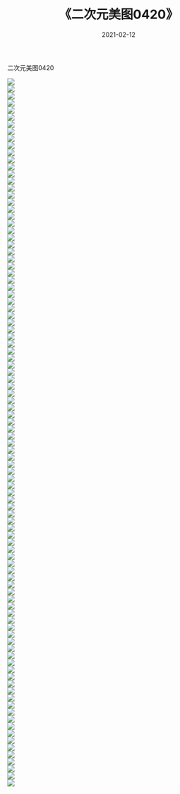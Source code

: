﻿---
layout: post
title:  《二次元美图0420》
date:   2021-02-12
img: http://imgx.orgx.ga/二次元/2021/二次元美图0420/000.jpg
categories: [美女, 清纯, 唯美]
---

二次元美图0420

 ![](http://imgx.orgx.ga/二次元/2021/二次元美图0420/001.jpg) <br>![](http://imgx.orgx.ga/二次元/2021/二次元美图0420/002.jpg) <br>![](http://imgx.orgx.ga/二次元/2021/二次元美图0420/003.jpg) <br>![](http://imgx.orgx.ga/二次元/2021/二次元美图0420/004.jpg) <br>![](http://imgx.orgx.ga/二次元/2021/二次元美图0420/005.jpg) <br>![](http://imgx.orgx.ga/二次元/2021/二次元美图0420/006.jpg) <br>![](http://imgx.orgx.ga/二次元/2021/二次元美图0420/007.jpg) <br>![](http://imgx.orgx.ga/二次元/2021/二次元美图0420/008.jpg) <br>![](http://imgx.orgx.ga/二次元/2021/二次元美图0420/009.jpg) <br>![](http://imgx.orgx.ga/二次元/2021/二次元美图0420/010.jpg) <br>![](http://imgx.orgx.ga/二次元/2021/二次元美图0420/011.jpg) <br>![](http://imgx.orgx.ga/二次元/2021/二次元美图0420/012.jpg) <br>![](http://imgx.orgx.ga/二次元/2021/二次元美图0420/013.jpg) <br>![](http://imgx.orgx.ga/二次元/2021/二次元美图0420/014.jpg) <br>![](http://imgx.orgx.ga/二次元/2021/二次元美图0420/015.jpg) <br>![](http://imgx.orgx.ga/二次元/2021/二次元美图0420/016.jpg) <br>![](http://imgx.orgx.ga/二次元/2021/二次元美图0420/017.jpg) <br>![](http://imgx.orgx.ga/二次元/2021/二次元美图0420/018.jpg) <br>![](http://imgx.orgx.ga/二次元/2021/二次元美图0420/019.jpg) <br>![](http://imgx.orgx.ga/二次元/2021/二次元美图0420/020.jpg) <br>![](http://imgx.orgx.ga/二次元/2021/二次元美图0420/021.jpg) <br>![](http://imgx.orgx.ga/二次元/2021/二次元美图0420/022.jpg) <br>![](http://imgx.orgx.ga/二次元/2021/二次元美图0420/023.jpg) <br>![](http://imgx.orgx.ga/二次元/2021/二次元美图0420/024.jpg) <br>![](http://imgx.orgx.ga/二次元/2021/二次元美图0420/025.jpg) <br>![](http://imgx.orgx.ga/二次元/2021/二次元美图0420/026.jpg) <br>![](http://imgx.orgx.ga/二次元/2021/二次元美图0420/027.jpg) <br>![](http://imgx.orgx.ga/二次元/2021/二次元美图0420/028.jpg) <br>![](http://imgx.orgx.ga/二次元/2021/二次元美图0420/029.jpg) <br>![](http://imgx.orgx.ga/二次元/2021/二次元美图0420/030.jpg) <br>![](http://imgx.orgx.ga/二次元/2021/二次元美图0420/031.jpg) <br>![](http://imgx.orgx.ga/二次元/2021/二次元美图0420/032.jpg) <br>![](http://imgx.orgx.ga/二次元/2021/二次元美图0420/033.jpg) <br>![](http://imgx.orgx.ga/二次元/2021/二次元美图0420/034.jpg) <br>![](http://imgx.orgx.ga/二次元/2021/二次元美图0420/035.jpg) <br>![](http://imgx.orgx.ga/二次元/2021/二次元美图0420/036.jpg) <br>![](http://imgx.orgx.ga/二次元/2021/二次元美图0420/037.jpg) <br>![](http://imgx.orgx.ga/二次元/2021/二次元美图0420/038.jpg) <br>![](http://imgx.orgx.ga/二次元/2021/二次元美图0420/039.jpg) <br>![](http://imgx.orgx.ga/二次元/2021/二次元美图0420/040.jpg) <br>![](http://imgx.orgx.ga/二次元/2021/二次元美图0420/041.jpg) <br>![](http://imgx.orgx.ga/二次元/2021/二次元美图0420/042.jpg) <br>![](http://imgx.orgx.ga/二次元/2021/二次元美图0420/043.jpg) <br>![](http://imgx.orgx.ga/二次元/2021/二次元美图0420/044.jpg) <br>![](http://imgx.orgx.ga/二次元/2021/二次元美图0420/045.jpg) <br>![](http://imgx.orgx.ga/二次元/2021/二次元美图0420/046.jpg) <br>![](http://imgx.orgx.ga/二次元/2021/二次元美图0420/047.jpg) <br>![](http://imgx.orgx.ga/二次元/2021/二次元美图0420/048.jpg) <br>![](http://imgx.orgx.ga/二次元/2021/二次元美图0420/049.jpg) <br>![](http://imgx.orgx.ga/二次元/2021/二次元美图0420/050.jpg) <br>![](http://imgx.orgx.ga/二次元/2021/二次元美图0420/051.jpg) <br>![](http://imgx.orgx.ga/二次元/2021/二次元美图0420/052.jpg) <br>![](http://imgx.orgx.ga/二次元/2021/二次元美图0420/053.jpg) <br>![](http://imgx.orgx.ga/二次元/2021/二次元美图0420/054.jpg) <br>![](http://imgx.orgx.ga/二次元/2021/二次元美图0420/055.jpg) <br>![](http://imgx.orgx.ga/二次元/2021/二次元美图0420/056.jpg) <br>![](http://imgx.orgx.ga/二次元/2021/二次元美图0420/057.jpg) <br>![](http://imgx.orgx.ga/二次元/2021/二次元美图0420/058.jpg) <br>![](http://imgx.orgx.ga/二次元/2021/二次元美图0420/059.jpg) <br>![](http://imgx.orgx.ga/二次元/2021/二次元美图0420/060.jpg) <br>![](http://imgx.orgx.ga/二次元/2021/二次元美图0420/061.jpg) <br>![](http://imgx.orgx.ga/二次元/2021/二次元美图0420/062.jpg) <br>![](http://imgx.orgx.ga/二次元/2021/二次元美图0420/063.jpg) <br>![](http://imgx.orgx.ga/二次元/2021/二次元美图0420/064.jpg) <br>![](http://imgx.orgx.ga/二次元/2021/二次元美图0420/065.jpg) <br>![](http://imgx.orgx.ga/二次元/2021/二次元美图0420/066.jpg) <br>![](http://imgx.orgx.ga/二次元/2021/二次元美图0420/067.jpg) <br>![](http://imgx.orgx.ga/二次元/2021/二次元美图0420/068.jpg) <br>![](http://imgx.orgx.ga/二次元/2021/二次元美图0420/069.jpg) <br>![](http://imgx.orgx.ga/二次元/2021/二次元美图0420/070.jpg) <br>![](http://imgx.orgx.ga/二次元/2021/二次元美图0420/071.jpg) <br>![](http://imgx.orgx.ga/二次元/2021/二次元美图0420/072.jpg) <br>![](http://imgx.orgx.ga/二次元/2021/二次元美图0420/073.jpg) <br>![](http://imgx.orgx.ga/二次元/2021/二次元美图0420/074.jpg) <br>![](http://imgx.orgx.ga/二次元/2021/二次元美图0420/075.jpg) <br>![](http://imgx.orgx.ga/二次元/2021/二次元美图0420/076.jpg) <br>![](http://imgx.orgx.ga/二次元/2021/二次元美图0420/077.jpg) <br>![](http://imgx.orgx.ga/二次元/2021/二次元美图0420/078.jpg) <br>![](http://imgx.orgx.ga/二次元/2021/二次元美图0420/079.jpg) <br>![](http://imgx.orgx.ga/二次元/2021/二次元美图0420/080.jpg) <br>![](http://imgx.orgx.ga/二次元/2021/二次元美图0420/081.jpg) <br>![](http://imgx.orgx.ga/二次元/2021/二次元美图0420/082.jpg) <br>![](http://imgx.orgx.ga/二次元/2021/二次元美图0420/083.jpg) <br>![](http://imgx.orgx.ga/二次元/2021/二次元美图0420/084.jpg) <br>![](http://imgx.orgx.ga/二次元/2021/二次元美图0420/085.jpg) <br>![](http://imgx.orgx.ga/二次元/2021/二次元美图0420/086.jpg) <br>![](http://imgx.orgx.ga/二次元/2021/二次元美图0420/087.jpg) <br>![](http://imgx.orgx.ga/二次元/2021/二次元美图0420/088.jpg) <br>![](http://imgx.orgx.ga/二次元/2021/二次元美图0420/089.jpg) <br>![](http://imgx.orgx.ga/二次元/2021/二次元美图0420/090.jpg) <br>![](http://imgx.orgx.ga/二次元/2021/二次元美图0420/091.jpg) <br>![](http://imgx.orgx.ga/二次元/2021/二次元美图0420/092.jpg) <br>![](http://imgx.orgx.ga/二次元/2021/二次元美图0420/093.jpg) <br>![](http://imgx.orgx.ga/二次元/2021/二次元美图0420/094.jpg) <br>![](http://imgx.orgx.ga/二次元/2021/二次元美图0420/095.jpg) <br>![](http://imgx.orgx.ga/二次元/2021/二次元美图0420/096.jpg) <br>![](http://imgx.orgx.ga/二次元/2021/二次元美图0420/097.jpg) <br>![](http://imgx.orgx.ga/二次元/2021/二次元美图0420/098.jpg) <br>![](http://imgx.orgx.ga/二次元/2021/二次元美图0420/099.jpg) <br>![](http://imgx.orgx.ga/二次元/2021/二次元美图0420/100.jpg) <br>